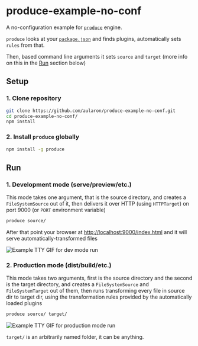 # produce-example-no-conf
A no-configuration example for [`produce`](https://github.com/etabits/node-produce) engine.

`produce` looks at your [`package.json`](https://github.com/aularon/produce-example-no-conf/blob/master/package.json) and finds plugins, automatically sets `rules` from that.

Then, based command line arguments it sets `source` and `target` (more info on this in the [Run](#run) section below)

## Setup
### 1. Clone repository
```sh
git clone https://github.com/aularon/produce-example-no-conf.git
cd produce-example-no-conf/
npm install
```
### 2. Install `produce` globally
```sh
npm install -g produce
```

## Run
### 1. Development mode (serve/preview/etc.)
This mode takes one argument, that is the source directory, and creates a `FileSystemSource` out of it, then delivers it over HTTP (using `HTTPTarget`) on port 9000 (or `PORT` environment variable)
```sh
produce source/
```
After that point your browser at [http://localhost:9000/index.html](http://localhost:9000/index.html) and it will serve automatically-transformed files

![Example TTY GIF for dev mode run](https://aularon.github.io/produce-example-no-conf/dev.gif)

### 2. Production mode (dist/build/etc.)
This mode takes two arguments, first is the source directory and the second is the target directory, and creates a `FileSystemSource` and `FileSystemTarget` out of them, then runs transforming every file in source dir to target dir, using the transformation rules provided by the automatically loaded plugins
```sh
produce source/ target/
```

![Example TTY GIF for production mode run](https://aularon.github.io/produce-example-no-conf/prod.gif)

`target/` is an arbitrarily named folder, it can be anything.
